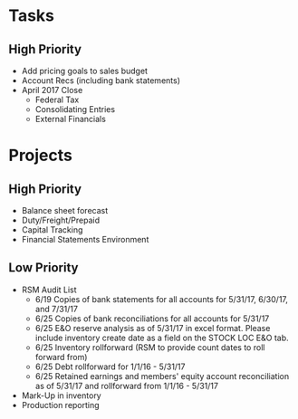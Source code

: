 Tasks
==============

## High Priority

* Add pricing goals to sales budget
* Account Recs (including bank statements)
* April 2017 Close
    * Federal Tax
    * Consolidating Entries
    * External Financials

Projects
==========
## High Priority

* Balance sheet forecast
* Duty/Freight/Prepaid
* Capital Tracking
* Financial Statements Environment

## Low Priority


* RSM Audit List
    * 6/19  Copies of bank statements for all accounts for 5/31/17, 6/30/17, and 7/31/17
    * 6/25  Copies of bank reconciliations for all accounts for 5/31/17
    * 6/25  E&O reserve analysis as of 5/31/17 in excel format.  Please include inventory create date as a field on the STOCK LOC E&O tab.
    * 6/25  Inventory rollforward (RSM to provide count dates to roll forward from)
    * 6/25  Debt rollforward for 1/1/16 - 5/31/17
    * 6/25  Retained earnings and members' equity account reconciliation as of 5/31/17 and rollforward from 1/1/16 - 5/31/17
* Mark-Up in inventory
* Production reporting